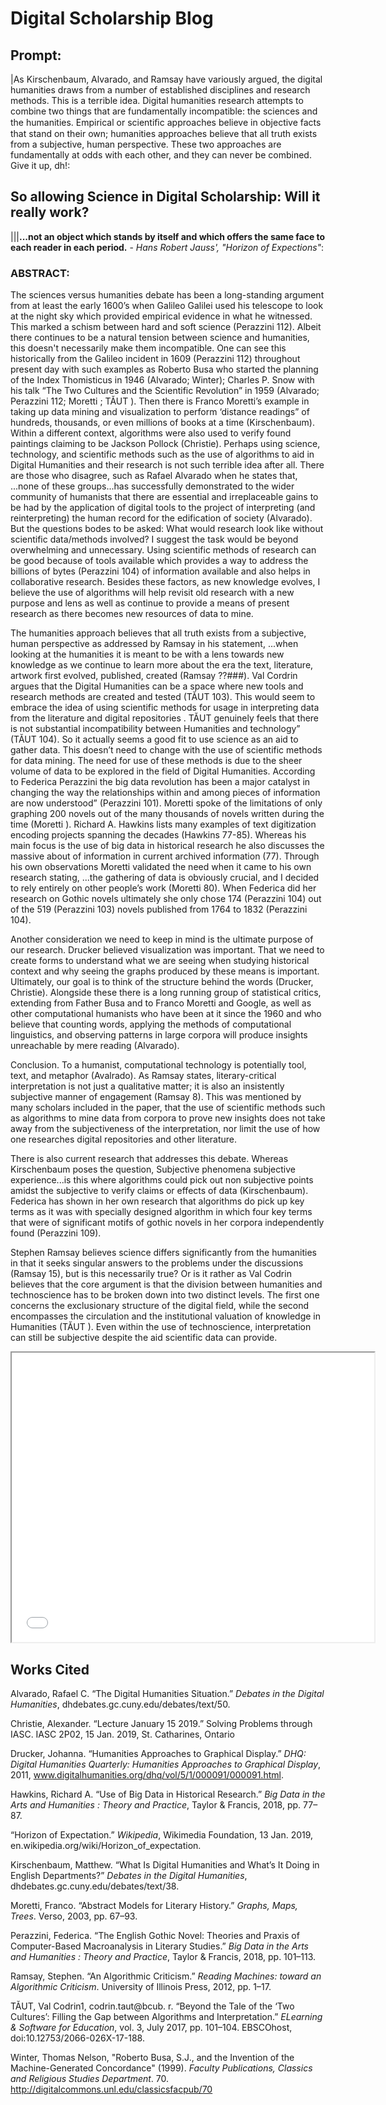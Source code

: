 # Digital Scholarship Blog

## Prompt: 

|As Kirschenbaum, Alvarado, and Ramsay have variously argued, the digital humanities draws from a number of established disciplines and research methods. This is a terrible idea. Digital humanities research attempts to combine two things that are fundamentally incompatible: the sciences and the humanities. Empirical or scientiﬁc approaches believe in objective facts that stand on their own; humanities approaches believe that all truth exists from a subjective, human perspective. These two approaches are fundamentally at odds with each other, and they can never be combined. Give it up, dh!:

## So allowing Science in Digital Scholarship: Will it really work? 

|||**...not an object which stands by itself and which offers the same face to each reader in each period.** - *Hans Robert Jauss', "Horizon of Expections"*:

### ABSTRACT:



The sciences versus humanities debate has been a long-standing argument from at least the early 1600’s when Galileo Galilei used his telescope to look at the night sky which provided empirical evidence in what he witnessed. This marked a schism between hard and soft science (Perazzini 112). Albeit there continues to be a natural tension between science and humanities, this doesn't necessarily make them incompatible. One can see this historically from the Galileo incident in 1609 (Perazzini 112) throughout present day with such examples as Roberto Busa who started the planning of the Index Thomisticus in 1946 (Alvarado; Winter); Charles P. Snow with his talk “The Two Cultures and the Scientific Revolution” in 1959 (Alvarado; Perazzini 112; Moretti ; TĂUT ). Then there is Franco Moretti’s example in taking up data mining and visualization to perform ‘distance readings” of hundreds, thousands, or even millions of books at a time (Kirschenbaum). Within a different context, algorithms were also used to verify found paintings claiming to be Jackson Pollock (Christie). Perhaps using science, technology, and scientific methods such as the use of algorithms to aid in Digital Humanities and their research is not such terrible idea after all. There are those who disagree, such as Rafael Alvarado when he states that, ...none of these groups...has successfully demonstrated to the wider community of humanists that there are essential and irreplaceable gains to be had by the application of digital tools to the project of interpreting (and reinterpreting) the human record for the edification of society (Alvarado). But the questions bodes to be asked: What would research look like without scientific data/methods involved? I suggest the task would be beyond overwhelming and unnecessary. Using scientific methods of research can be good because of tools available which provides a way to address the billions of bytes (Perazzini 104) of information available and also helps in collaborative research. Besides these factors, as new knowledge evolves, I believe the use of algorithms will help revisit old research with a new purpose and lens as well as continue to provide a means of present research as there becomes new resources of data to mine. 

The humanities approach believes that all truth exists from a subjective, human perspective as addressed by Ramsay in his statement, ...when looking at the humanities it is meant to be with a lens towards new knowledge as we continue to learn more about the era the text, literature, artwork first evolved, published, created (Ramsay ??###). Val Cordrin argues that the Digital Humanities can be a space where new tools and research methods are created and tested (TĂUT 103). This would seem to embrace the idea of using scientific methods for usage in interpreting data from the literature and digital repositories . TĂUT genuinely feels that there is not substantial incompatibility between Humanities and technology” (TĂUT 104). So it actually seems a good fit to use science as an aid to gather data. This doesn’t need to change with the use of scientific methods for data mining. The need for use of these methods is due to the sheer volume of data to be explored in the field of Digital Humanities. According to Federica Perazzini the big data revolution has been a major catalyst in changing the way the relationships within and among pieces of information are now understood” (Perazzini 101). Moretti spoke of the limitations of only graphing 200 novels out of the many thousands of novels written during the time (Moretti ). Richard A. Hawkins lists many examples of text digitization encoding projects spanning the decades (Hawkins 77-85). Whereas his main focus is the use of big data in historical research he also discusses the massive about of information in current archived information (77). Through his own observations Moretti validated the need when it came to his own research stating, ...the gathering of data is obviously crucial, and I decided to rely entirely on other people’s work (Moretti 80). When Federica did her research on Gothic novels ultimately she only chose 174 (Perazzini 104) out of the 519 (Perazzini 103) novels published from 1764 to 1832 (Perazzini 104). 

Another consideration we need to keep in mind is the ultimate purpose of our research. Drucker believed visualization was important. That we need to create forms to understand what we are seeing when studying historical context and why seeing the graphs produced by these means is important.   Ultimately, our goal is to think of the structure behind the words (Drucker, Christie). Alongside these there is a long running group of statistical critics, extending from Father Busa and to Franco Moretti and Google, as well as other computational humanists who have been at it since the 1960 and who believe that counting words, applying the methods of computational linguistics, and observing patterns in large corpora will produce insights unreachable by mere reading (Alvarado). 

 Conclusion. To a humanist, computational technology is potentially tool, text, and metaphor (Avalrado). As Ramsay states, literary-critical interpretation is not just a qualitative matter; it is also an insistently subjective manner of engagement (Ramsay 8). This was mentioned by many scholars included in the paper, that the use of scientific methods such as algorithms to mine data from corpora to prove new insights does not take away from the subjectiveness of the interpretation, nor limit the use of how one researches digital repositories and other literature. 

There is also current research that addresses this debate. Whereas Kirschenbaum poses the question,  Subjective phenomena subjective experience...is this where algorithms could pick out non subjective points amidst the subjective to verify claims or effects of data (Kirschenbaum). Federica has shown in her own research that algorithms do pick up key terms as it was with specially designed algorithm in which four key terms that were of significant motifs of gothic novels in her corpora independently found (Perazzini 109). 

Stephen Ramsay believes science differs significantly from the humanities in that it seeks singular answers to the problems under the discussions (Ramsay 15), but is this necessarily true? Or is it rather as Val Codrin believes that the core argument is that the division between humanities and technoscience has to be broken down into two distinct levels. The first one concerns the exclusionary structure of the digital field, while the second encompasses the circulation and the institutional valuation of knowledge in Humanities (TĂUT ). Even within the use of technoscience, interpretation can still be subjective despite the aid scientific data can provide.

<iframe style='width: 580px; height: 463px;' src='//voyant-tools.org/tool/Trends/?query=novel&corpus=3c6ed61edb2bcec5e52329dc5f99b8a7'></iframe>

                                                                                     
## Works Cited                                                                                     
                                                                                     
Alvarado, Rafael C. “The Digital Humanities Situation.” *Debates in the Digital Humanities*, dhdebates.gc.cuny.edu/debates/text/50.

Christie, Alexander. “Lecture January 15 2019.” Solving Problems through IASC. IASC 2P02, 15 Jan. 2019, St. Catharines, Ontario

Drucker, Johanna. “Humanities Approaches to Graphical Display.” *DHQ: Digital Humanities Quarterly: Humanities Approaches to Graphical Display*, 2011, www.digitalhumanities.org/dhq/vol/5/1/000091/000091.html.

Hawkins, Richard A. “Use of Big Data in Historical Research.” *Big Data in the Arts and Humanities : Theory and Practice*, Taylor & Francis, 2018, pp. 77–87.

“Horizon of Expectation.” *Wikipedia*, Wikimedia Foundation, 13 Jan. 2019, en.wikipedia.org/wiki/Horizon_of_expectation.

Kirschenbaum, Matthew. “What Is Digital Humanities and What’s It Doing in English Departments?” *Debates in the Digital Humanities*, dhdebates.gc.cuny.edu/debates/text/38.

Moretti, Franco. “Abstract Models for Literary History.” *Graphs, Maps, Trees*. Verso, 2003, pp. 67–93.

Perazzini, Federica. “The English Gothic Novel: Theories and Praxis of Computer-Based Macroanalysis in Literary Studies.” *Big Data in the Arts and Humanities : Theory and Practice*, Taylor & Francis, 2018, pp. 101–113.

Ramsay, Stephen. “An Algorithmic Criticism.” *Reading Machines: toward an Algorithmic Criticism*. University of Illinois Press, 2012, pp. 1–17.

TĂUT, Val Codrin1, codrin.taut@bcub. r. “Beyond the Tale of the ‘Two Cultures’: Filling the Gap between Algorithms and Interpretation.” *ELearning & Software for Education*, vol. 3, July 2017, pp. 101–104. EBSCOhost, doi:10.12753/2066-026X-17-188.

Winter, Thomas Nelson, "Roberto Busa, S.J., and the Invention of the Machine-Generated Concordance" (1999). *Faculty Publications, Classics and Religious Studies Department*. 70. http://digitalcommons.unl.edu/classicsfacpub/70
